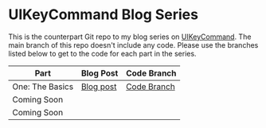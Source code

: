# UIKeyCommand Blog Series

This is the counterpart Git repo to my blog series on [UIKeyCommand](https://developer.apple.com/documentation/uikit/uikeycommand). The main branch of this repo doesn't include any code. Please use the branches listed below to get to the code for each part in the series. 

| Part | Blog Post | Code Branch |
| ---- | --------- | ----------- |
| One: The Basics | [Blog post](https://ryan.grier.co/2021/04/21/uikeycommand-part-1/) | [Code Branch](https://github.com/rwgrier/UIKeyCommand-series/tree/part-1-basics) |
| Coming Soon | |
| Coming Soon | |
